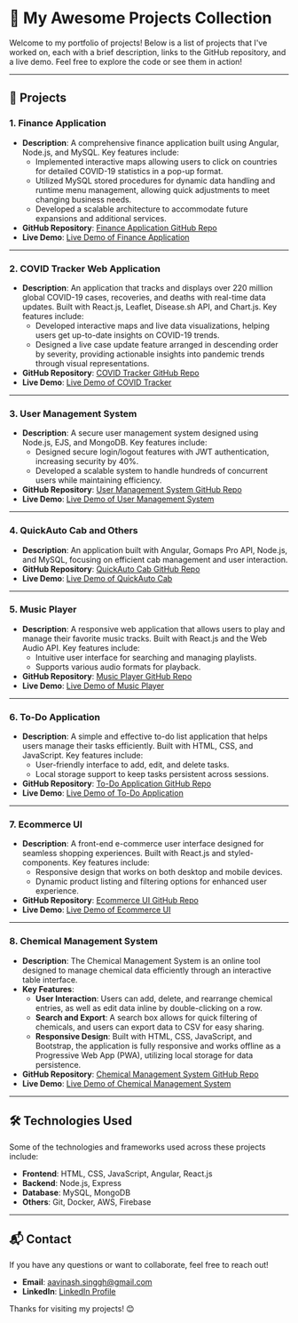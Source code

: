 # 🌟 My Awesome Projects Collection

Welcome to my portfolio of projects! Below is a list of projects that I've worked on, each with a brief description, links to the GitHub repository, and a live demo. Feel free to explore the code or see them in action!

---

## 🚀 Projects
### 1. **Finance Application**
   - **Description**: A comprehensive finance application built using Angular, Node.js, and MySQL. Key features include:
     - Implemented interactive maps allowing users to click on countries for detailed COVID-19 statistics in a pop-up format.
     - Utilized MySQL stored procedures for dynamic data handling and runtime menu management, allowing quick adjustments to meet changing business needs.
     - Developed a scalable architecture to accommodate future expansions and additional services.
   - **GitHub Repository**: [Finance Application GitHub Repo](https://github.com/Avinash-Singh1/Finanace-Management-Lending-Application)
   - **Live Demo**: [Live Demo of Finance Application](https://finance-application-k5x4.onrender.com/home)


---

### 2. **COVID Tracker Web Application**
   - **Description**: An application that tracks and displays over 220 million global COVID-19 cases, recoveries, and deaths with real-time data updates. Built with React.js, Leaflet, Disease.sh API, and Chart.js. Key features include:
     - Developed interactive maps and live data visualizations, helping users get up-to-date insights on COVID-19 trends.
     - Designed a live case update feature arranged in descending order by severity, providing actionable insights into pandemic trends through visual representations.
   - **GitHub Repository**: [COVID Tracker GitHub Repo](https://github.com/yourusername/covid-tracker)
   - **Live Demo**: [Live Demo of COVID Tracker](https://covidtracker-go.netlify.app)

---

### 3. **User Management System**
   - **Description**: A secure user management system designed using Node.js, EJS, and MongoDB. Key features include:
     - Designed secure login/logout features with JWT authentication, increasing security by 40%.
     - Developed a scalable system to handle hundreds of concurrent users while maintaining efficiency.
   - **GitHub Repository**: [User Management System GitHub Repo](https://github.com/yourusername/user-management-system)
   - **Live Demo**: [Live Demo of User Management System](https://usermenu.onrender.com/)

---

### 4. **QuickAuto Cab and Others**
   - **Description**: An application built with Angular, Gomaps Pro API, Node.js, and MySQL, focusing on efficient cab management and user interaction.
   - **GitHub Repository**: [QuickAuto Cab GitHub Repo](https://github.com/yourusername/quickauto-cab)
   - **Live Demo**: [Live Demo of QuickAuto Cab](https://quickauto.onrender.com/login)

---

### 5. **Music Player**
   - **Description**: A responsive web application that allows users to play and manage their favorite music tracks. Built with React.js and the Web Audio API. Key features include:
     - Intuitive user interface for searching and managing playlists.
     - Supports various audio formats for playback.
   - **GitHub Repository**: [Music Player GitHub Repo](https://github.com/yourusername/music-player)
   - **Live Demo**: [Live Demo of Music Player](https://musik-webapp.netlify.app/)

---

### 6. **To-Do Application**
   - **Description**: A simple and effective to-do list application that helps users manage their tasks efficiently. Built with HTML, CSS, and JavaScript. Key features include:
     - User-friendly interface to add, edit, and delete tasks.
     - Local storage support to keep tasks persistent across sessions.
   - **GitHub Repository**: [To-Do Application GitHub Repo](https://github.com/yourusername/todo-application)
   - **Live Demo**: [Live Demo of To-Do Application](https://todo-get-the-things-done.netlify.app/)

---

### 7. **Ecommerce UI**
   - **Description**: A front-end e-commerce user interface designed for seamless shopping experiences. Built with React.js and styled-components. Key features include:
     - Responsive design that works on both desktop and mobile devices.
     - Dynamic product listing and filtering options for enhanced user experience.
   - **GitHub Repository**: [Ecommerce UI GitHub Repo](https://github.com/yourusername/ecommerce-ui)
   - **Live Demo**: [Live Demo of Ecommerce UI](https://demoapp-ui.netlify.app/)

---

### 8. **Chemical Management System**
   - **Description**: The Chemical Management System is an online tool designed to manage chemical data efficiently through an interactive table interface. 
   - **Key Features**:
     - **User Interaction**: Users can add, delete, and rearrange chemical entries, as well as edit data inline by double-clicking on a row. 
     - **Search and Export**: A search box allows for quick filtering of chemicals, and users can export data to CSV for easy sharing.
     - **Responsive Design**: Built with HTML, CSS, JavaScript, and Bootstrap, the application is fully responsive and works offline as a Progressive Web App (PWA), utilizing local storage for data persistence.
   - **GitHub Repository**: [Chemical Management System GitHub Repo](https://github.com/Avinash-Singh1/Chemical_Management_System)
   - **Live Demo**: [Live Demo of Chemical Management System](https://chemicals-supplies.netlify.app/)

---


## 🛠️ Technologies Used
Some of the technologies and frameworks used across these projects include:
- **Frontend**: HTML, CSS, JavaScript, Angular, React.js
- **Backend**: Node.js, Express
- **Database**: MySQL, MongoDB
- **Others**: Git, Docker, AWS, Firebase

---

## 📬 Contact
If you have any questions or want to collaborate, feel free to reach out!

- **Email**: aavinash.singgh@gmail.com
- **LinkedIn**: [ LinkedIn Profile](https://www.linkedin.com/in/avinashsinghh)


Thanks for visiting my projects! 😊
